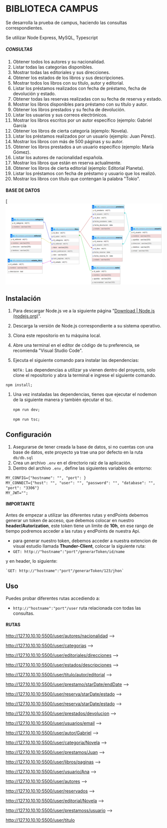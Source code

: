 # **BIBLIOTECA CAMPUS**

Se desarrolla la prueba de campus, haciendo las consultas correspondientes.

Se utilizar Node Express, MySQL, Typescript



##### CONSULTAS

1. Obtener todos los autores y su nacionalidad. 
2. Listar todas las categorías disponibles. 
3. Mostrar todas las editoriales y sus direcciones.
4. Obtener los estados de los libros y sus descripciones.
5. Mostrar todos los libros con su título, autor y editorial. 
6.  Listar los préstamos realizados con fecha de préstamo,  fecha de devolución y estado. 
7. Obtener todas las reservas realizadas con su fecha de  reserva y estado. 
8.  Mostrar los libros disponibles para préstamo con su título y  autor.
9. Obtener los libros prestados y su fecha de devolución.
10. Listar los usuarios y sus correos electrónicos. 
11. Mostrar los libros escritos por un autor específico (ejemplo:  Gabriel García
12. Obtener los libros de cierta categoría (ejemplo: Novela). 
13. Listar los préstamos realizados por un usuario (ejemplo:  Juan Pérez).
14. Mostrar los libros con más de 500 páginas y su autor.
15. Obtener los libros prestados a un usuario específico  (ejemplo: María Gómez). 
16. Listar los autores de nacionalidad española. 
17. Mostrar los libros que están en reserva actualmente. 
18. Obtener los libros de cierta editorial (ejemplo: Editorial  Planeta).
19. Listar los préstamos con fecha de préstamo y usuario que  los realizó. 
20. Mostrar los libros con título que contengan la palabra  "Tokio".



#### BASE DE DATOS

[![IMG Base de datos](./assets/img/Diagrama%20libros.png)



## Instalación

1. Para descargar Node.js ve a la siguiente página "[Download | Node.js (nodejs.org)](https://nodejs.org/en/download)".

2. Descarga la versión de Node.js correspondiente a su sistema operativo.

3. Clona este repositorio en tu máquina local.

4. Abre una terminal en el editor de código de tu preferencia, se recomienda "Visual Studio Code".

5. Ejecuta el siguiente comando para instalar las dependencias:

   `NOTA:` Las dependencias a utilizar ya vienen dentro del proyecto, solo clone el repositorio y abra la terminal e ingrese el siguiente comando.

```
npm install;
```

1. Una vez instaladas las dependencias, tienes que ejecutar el nodemon de la siguiente manera y también ejecutar el tsc.

   `npm run dev;`

   `npm run tsc;`



## Configuración

1. Asegurarse de tener creada la base de datos, si no cuentas con una base de datos, este proyecto ya trae una por defecto en la ruta `db/db.sql`
2. Crea un archivo `.env` en el directorio raíz de la aplicación.
3. Dentro del archivo `.env` , define las siguientes variables de entorno:

```
MY_CONFIG={"hostname": "", "port": }
MY_CONNECT={"host": "", "user": "", "password": "", "database": "", "port": "3306"}
MY_JWT="";
```



#### IMPORTANTE

Antes de empezar a utilizar las diferentes rutas y endPoints debemos generar un token de acceso, que debemos colocar en nuestro **header/Autorization**, este token tiene un limite de **10h**, en ese rango de tiempo podremos acceder a las rutas y endPoints de nuestra Api.

- para generar nuestro token, debemos acceder a nuestra extencion de visual estudio llamada **Thunder-Client**, colocar la siguiente ruta:
- `GET: http://"hostname":"port"/generarToken/id/name`

y en header, lo siguiente:

```
`GET: http://"hostname":"port"/generarToken/123/jhon`
```



## Uso

Puedes probar diferentes rutas accediendo a:

- `http://"hostname":"port"/user` ruta relacionada con todas las consultas.





#### RUTAS 

http://127.10.10.10:5500/user/autores/nacionalidad -->

http://127.10.10.10:5500/user/categorias -->

http://127.10.10.10:5500/user/editoriales/direcciones -->

http://127.10.10.10:5500/user/estados/descripciones -->

http://127.10.10.10:5500/user/titulo/autor/editorial -->

http://127.10.10.10:5500/user/prestamo/starDate/endDate -->

http://127.10.10.10:5500/user/reserva/starDate/estado -->

http://127.10.10.10:5500/user/reserva/starDate/estado -->

http://127.10.10.10:5500/user/prestados/devolucion -->

http://127.10.10.10:5500/user/usuarios/email -->

http://127.10.10.10:5500/user/autor/Gabriel -->

http://127.10.10.10:5500/user/categoria/Novela -->

http://127.10.10.10:5500/user/prestamos/Juan -->

http://127.10.10.10:5500/user/libros/paginas -->

http://127.10.10.10:5500/user/usuario/Ana -->

http://127.10.10.10:5500/user/autores -->

http://127.10.10.10:5500/user/reservados -->

http://127.10.10.10:5500/user/editorial/Novela -->

http://127.10.10.10:5500/user/prestamoss/usuario -->

http://127.10.10.10:5500/user/titulo